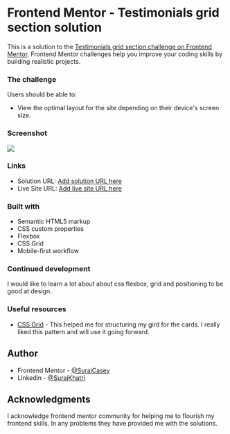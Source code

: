 # Frontend Mentor - Testimonials grid section solution

This is a solution to the [Testimonials grid section challenge on Frontend Mentor](https://www.frontendmentor.io/challenges/testimonials-grid-section-Nnw6J7Un7). Frontend Mentor challenges help you improve your coding skills by building realistic projects. 


### The challenge

Users should be able to:

- View the optimal layout for the site depending on their device's screen size.


### Screenshot

![](./images/Screenshot%202024-10-27%20at%2012.08.42 AM.png)


### Links

- Solution URL: [Add solution URL here](https://your-solution-url.com)
- Live Site URL: [Add live site URL here](https://your-live-site-url.com)



### Built with

- Semantic HTML5 markup
- CSS custom properties
- Flexbox
- CSS Grid
- Mobile-first workflow


### Continued development

I would like to learn a lot about about css flexbox, grid and positioning to be good at design.

### Useful resources

- [CSS Grid](https://www.w3schools.com/css/css_grid.asp) - This helped me for structuring my gird for the cards. I really liked this pattern and will use it going forward.


## Author
- Frontend Mentor - [@SurajCasey](https://www.frontendmentor.io/profile/SurajCasey)
- Linkedin - [@SurajKhatri](https://www.linkedin.com/in/surajkhatri445/)



## Acknowledgments
I acknowledge frontend mentor community for helping me to flourish my frontend skills. In any problems they have provided me with the solutions.
